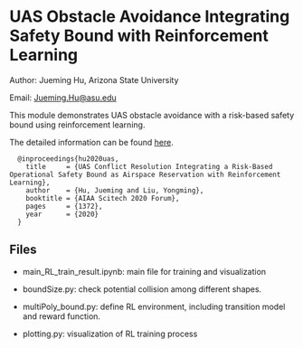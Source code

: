 # UAS Obstacle Avoidance Integrating Safety Bound with Reinforcement Learning

Author: Jueming Hu, Arizona State University

Email: Jueming.Hu@asu.edu

This module demonstrates UAS obstacle avoidance with a risk-based safety bound using reinforcement learning.

The detailed information can be found [here](https://arc.aiaa.org/doi/abs/10.2514/6.2020-1372).
```
  @inproceedings{hu2020uas,
    title     = {UAS Conflict Resolution Integrating a Risk-Based Operational Safety Bound as Airspace Reservation with Reinforcement Learning},
    author    = {Hu, Jueming and Liu, Yongming},
    booktitle = {AIAA Scitech 2020 Forum},
    pages     = {1372},
    year      = {2020}
  }
 ```
## Files

- main_RL_train_result.ipynb: main file for training and visualization

- boundSize.py: check potential collision among different shapes.

- multiPoly_bound.py: define RL environment, including transition model and reward function.

- plotting.py: visualization of RL training process
